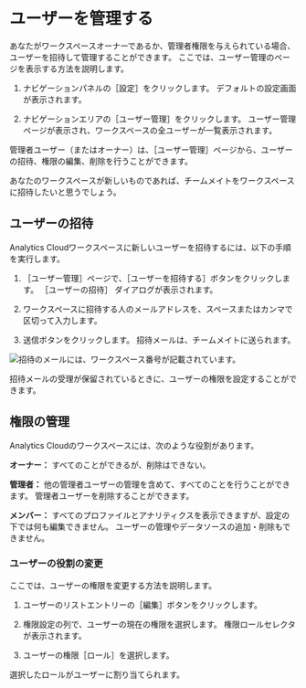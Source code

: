 # ユーザーを管理する

あなたがワークスペースオーナーであるか、管理者権限を与えられている場合、ユーザーを招待して管理することができます。 ここでは、ユーザー管理のページを表示する方法を説明します。

1. ナビゲーションパネルの［設定］をクリックします。 デフォルトの設定画面が表示されます。

1. ナビゲーションエリアの［ユーザー管理］をクリックします。 ユーザー管理ページが表示され、ワークスペースの全ユーザーが一覧表示されます。

管理者ユーザー（またはオーナー）は、［ユーザー管理］ページから、ユーザーの招待、権限の編集、削除を行うことができます。

あなたのワークスペースが新しいものであれば、チームメイトをワークスペースに招待したいと思うでしょう。

## ユーザーの招待

Analytics Cloudワークスペースに新しいユーザーを招待するには、以下の手順を実行します。

1. ［ユーザー管理］ページで、［ユーザーを招待する］ボタンをクリックします。 ［ユーザーの招待］ ダイアログが表示されます。

1. ワークスペースに招待する人のメールアドレスを、スペースまたはカンマで区切って入力します。

1. 送信ボタンをクリックします。 招待メールは、チームメイトに送られます。

![招待のメールには、ワークスペース番号が記載されています。](managing-users/images/01.png)

招待メールの受理が保留されているときに、ユーザーの権限を設定することができます。

## 権限の管理

Analytics Cloudのワークスペースには、次のような役割があります。

**オーナー：** すべてのことができるが、削除はできない。

**管理者：** 他の管理者ユーザーの管理を含めて、すべてのことを行うことができます。 管理者ユーザーを削除することができます。

**メンバー：** すべてのプロファイルとアナリティクスを表示できますが、設定の下では何も編集できません。 ユーザーの管理やデータソースの追加・削除もできません。

### ユーザーの役割の変更

ここでは、ユーザーの権限を変更する方法を説明します。

1. ユーザーのリストエントリーの［編集］ボタンをクリックします。

1. 権限設定の列で、ユーザーの現在の権限を選択します。 権限ロールセレクタが表示されます。

1. ユーザーの権限［ロール］を選択します。

選択したロールがユーザーに割り当てられます。
